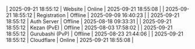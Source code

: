 | 2025-09-21 18:55:12 | Website | Online | 2025-09-21 18:55:08 |
| 2025-09-21 18:55:12 | Registration | Offline | 2025-09-09 16:40:23 |
| 2025-09-21 18:55:12 | Auth Server | Offline | 2025-08-18 09:33:31 |
| 2025-09-21 18:55:12 | Kezan (PvE) | Offline | 2025-08-03 17:58:02 |
| 2025-09-21 18:55:12 | Gurubashi (PvP) | Offline | 2025-08-23 21:44:06 |
| 2025-09-21 18:55:12 | Cloudflare | Online | 2025-09-21 18:55:08 |
